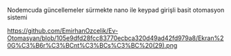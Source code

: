 Nodemcuda güncellemeler sürmekte nano ile keypad girişli basit otomasyon sistemi

https://github.com/EmirhanOzcelik/Ev-Otomasyan/blob/105e9dfd28fcc83770ecbca320d49ad42fd979a8/Ekran%20G%C3%B6r%C3%BCnt%C3%BCs%C3%BC%20(29).png

